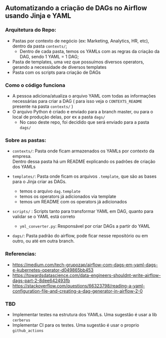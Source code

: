 ## Automatizando a criação de DAGs no Airflow usando Jinja e YAML

### Arquitetura do Repo:
- Pastas por contexto de negócio (ex: Marketing, Analytics, HR, etc), dentro da pasta `contexts/`;
  - Dentro de cada pasta, temos os YAMLs com as regras da criação da DAG, sendo 1 YAML = 1 DAG;
- Pasta de templates, uma vez que possuímos diversos operators, gerando a necessidade de diversos templates
- Pasta com os scripts para criação de DAGs

### Como o código funciona
- A pessoa adiciona/atualiza o arquivo YAML com todas as informações necessárias para criar a DAG (
  para isso veja o `CONTEXTS_README` presente na pasta `contexts/`
  )
- O arquivo Python é criado e enviado para a branch master, ou para o local de produção delas, por ex a pasta `dags/`
  - No caso deste repo, foi decidido que será enviado para a pasta `dags/`

### Sobre as pastas:
- `contexts/`: Pasta onde ficam armazenados os YAMLs por contexto da empresa.  
Dentro dessa pasta há um README explicando os padrões de criação dos YAMLs

- `templates/`: Pasta onde ficam os arquivos `.template`, que são as bases para o Jinja criar as DAGs.
  - temos o arquivo `dag.template`
  - temos os operators já adicionados via template
  - temos um README com os operators já adicionados

- `scripts/` : Scripts tanto para transformar YAML em DAG, quanto para validar se o YAML está correto
    - `yml_converter.py`: Responsável por criar DAGs a partir do YAML
    
- `dags/`: Pasta padrão do airflow, pode ficar nesse repositório ou em outro, ou até em outra branch. 

### Referencias:
  - https://medium.com/tech-grupozap/airflow-com-dags-em-yaml-dags-e-kubernetes-operator-d049865bb453
  - https://towardsdatascience.com/data-engineers-shouldnt-write-airflow-dags-part-2-8dee642493fb
  - https://stackoverflow.com/questions/66323798/reading-a-yaml-configuration-file-and-creating-a-dag-generator-in-airflow-2-0

### TBD
- Implementar testes na estrutura dos YAMLs. Uma sugestão é usar a lib `cerberus`
- Implementar CI para os testes. Uma sugestão é usar o proprio `github_actions`